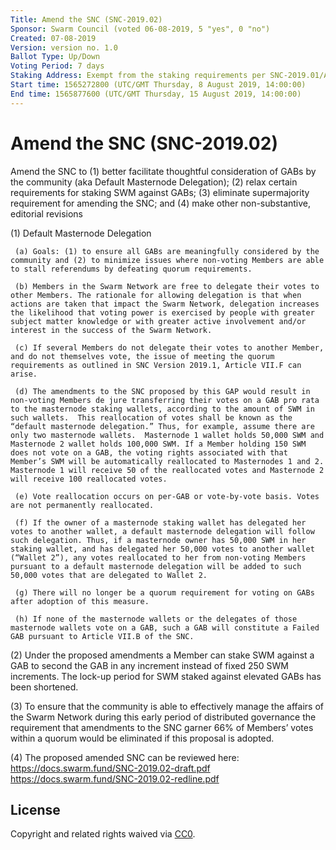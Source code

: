 ```yaml
---
Title: Amend the SNC (SNC-2019.02)
Sponsor: Swarm Council (voted 06-08-2019, 5 "yes", 0 "no")
Created: 07-08-2019
Version: version no. 1.0
Ballot Type: Up/Down
Voting Period: 7 days
Staking Address: Exempt from the staking requirements per SNC-2019.01/Article VII.B.10 
Start time: 1565272800 (UTC/GMT Thursday, 8 August 2019, 14:00:00)	
End time: 1565877600 (UTC/GMT Thursday, 15 August 2019, 14:00:00)	
---
```


# Amend the SNC (SNC-2019.02) 

Amend the SNC to (1) better facilitate thoughtful consideration of GABs by the community (aka Default Masternode Delegation); (2) relax certain requirements for staking SWM against GABs; (3) eliminate supermajority requirement for amending the SNC; and (4) make other non-substantive, editorial revisions

(1) Default Masternode Delegation

     (a) Goals: (1) to ensure all GABs are meaningfully considered by the community and (2) to minimize issues where non-voting Members are able to stall referendums by defeating quorum requirements.

     (b) Members in the Swarm Network are free to delegate their votes to other Members. The rationale for allowing delegation is that when actions are taken that impact the Swarm Network, delegation increases the likelihood that voting power is exercised by people with greater subject matter knowledge or with greater active involvement and/or interest in the success of the Swarm Network.

     (c) If several Members do not delegate their votes to another Member, and do not themselves vote, the issue of meeting the quorum requirements as outlined in SNC Version 2019.1, Article VII.F can arise.

     (d) The amendments to the SNC proposed by this GAP would result in non-voting Members de jure transferring their votes on a GAB pro rata to the masternode staking wallets, according to the amount of SWM in such wallets.  This reallocation of votes shall be known as the “default masternode delegation.” Thus, for example, assume there are only two masternode wallets.  Masternode 1 wallet holds 50,000 SWM and Masternode 2 wallet holds 100,000 SWM. If a Member holding 150 SWM does not vote on a GAB, the voting rights associated with that Member’s SWM will be automatically reallocated to Masternodes 1 and 2.  Masternode 1 will receive 50 of the reallocated votes and Masternode 2 will receive 100 reallocated votes.

     (e) Vote reallocation occurs on per-GAB or vote-by-vote basis. Votes are not permanently reallocated.

     (f) If the owner of a masternode staking wallet has delegated her votes to another wallet, a default masternode delegation will follow such delegation. Thus, if a masternode owner has 50,000 SWM in her staking wallet, and has delegated her 50,000 votes to another wallet (“Wallet 2”), any votes reallocated to her from non-voting Members pursuant to a default masternode delegation will be added to such 50,000 votes that are delegated to Wallet 2.

     (g) There will no longer be a quorum requirement for voting on GABs after adoption of this measure.

     (h) If none of the masternode wallets or the delegates of those masternode wallets vote on a GAB, such a GAB will constitute a Failed GAB pursuant to Article VII.B of the SNC.

(2) Under the proposed amendments a Member can stake SWM against a GAB to second the GAB in any increment instead of fixed 250 SWM increments. The lock-up period for SWM staked against elevated GABs has been shortened.

(3) To ensure that the community is able to effectively manage the affairs of the Swarm Network during this early period of distributed governance the requirement that amendments to the SNC garner 66% of Members’ votes within a quorum would be eliminated if this proposal is adopted.

(4) The proposed amended SNC can be reviewed here:
     https://docs.swarm.fund/SNC-2019.02-draft.pdf
     https://docs.swarm.fund/SNC-2019.02-redline.pdf

## License
Copyright and related rights waived via [CC0](https://creativecommons.org/publicdomain/zero/1.0/).
